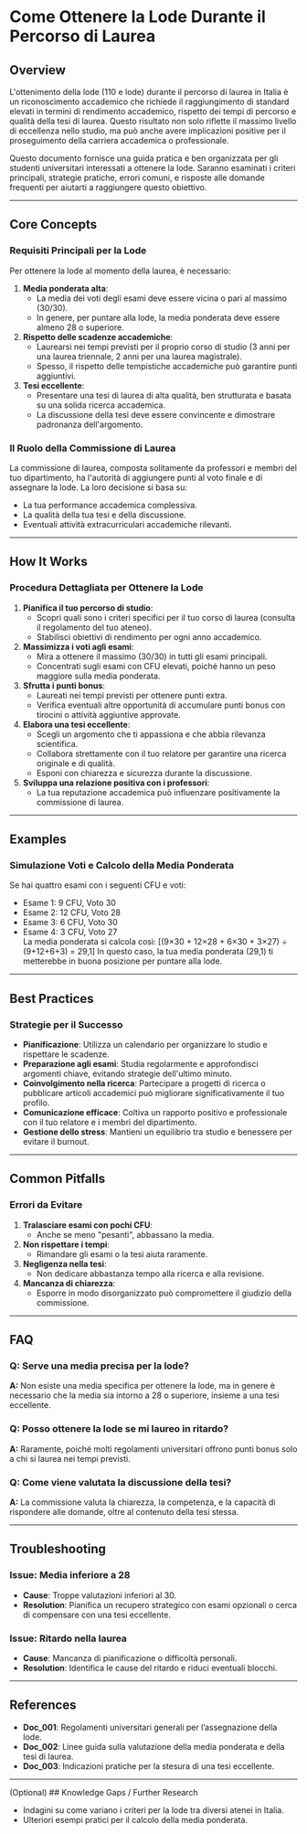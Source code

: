 # Come Ottenere la Lode Durante il Percorso di Laurea

## Overview
L'ottenimento della lode (110 e lode) durante il percorso di laurea in Italia è un riconoscimento accademico che richiede il raggiungimento di standard elevati in termini di rendimento accademico, rispetto dei tempi di percorso e qualità della tesi di laurea. Questo risultato non solo riflette il massimo livello di eccellenza nello studio, ma può anche avere implicazioni positive per il proseguimento della carriera accademica o professionale.

Questo documento fornisce una guida pratica e ben organizzata per gli studenti universitari interessati a ottenere la lode. Saranno esaminati i criteri principali, strategie pratiche, errori comuni, e risposte alle domande frequenti per aiutarti a raggiungere questo obiettivo.

---

## Core Concepts
### Requisiti Principali per la Lode
Per ottenere la lode al momento della laurea, è necessario:
1. **Media ponderata alta**:
   - La media dei voti degli esami deve essere vicina o pari al massimo (30/30).
   - In genere, per puntare alla lode, la media ponderata deve essere almeno 28 o superiore.
2. **Rispetto delle scadenze accademiche**:
   - Laurearsi nei tempi previsti per il proprio corso di studio (3 anni per una laurea triennale, 2 anni per una laurea magistrale).
   - Spesso, il rispetto delle tempistiche accademiche può garantire punti aggiuntivi.
3. **Tesi eccellente**:
   - Presentare una tesi di laurea di alta qualità, ben strutturata e basata su una solida ricerca accademica.
   - La discussione della tesi deve essere convincente e dimostrare padronanza dell'argomento.

### Il Ruolo della Commissione di Laurea
La commissione di laurea, composta solitamente da professori e membri del tuo dipartimento, ha l'autorità di aggiungere punti al voto finale e di assegnare la lode. La loro decisione si basa su:
- La tua performance accademica complessiva.
- La qualità della tua tesi e della discussione.
- Eventuali attività extracurriculari accademiche rilevanti.

---

## How It Works
### Procedura Dettagliata per Ottenere la Lode
1. **Pianifica il tuo percorso di studio**:
   - Scopri quali sono i criteri specifici per il tuo corso di laurea (consulta il regolamento del tuo ateneo).
   - Stabilisci obiettivi di rendimento per ogni anno accademico.
2. **Massimizza i voti agli esami**:
   - Mira a ottenere il massimo (30/30) in tutti gli esami principali.
   - Concentrati sugli esami con CFU elevati, poiché hanno un peso maggiore sulla media ponderata.
3. **Sfrutta i punti bonus**:
   - Laureati nei tempi previsti per ottenere punti extra.
   - Verifica eventuali altre opportunità di accumulare punti bonus con tirocini o attività aggiuntive approvate.
4. **Elabora una tesi eccellente**:
   - Scegli un argomento che ti appassiona e che abbia rilevanza scientifica.
   - Collabora strettamente con il tuo relatore per garantire una ricerca originale e di qualità.
   - Esponi con chiarezza e sicurezza durante la discussione.
5. **Sviluppa una relazione positiva con i professori**:
   - La tua reputazione accademica può influenzare positivamente la commissione di laurea.

---

## Examples
### Simulazione Voti e Calcolo della Media Ponderata
Se hai quattro esami con i seguenti CFU e voti:
- Esame 1: 9 CFU, Voto 30
- Esame 2: 12 CFU, Voto 28
- Esame 3: 6 CFU, Voto 30
- Esame 4: 3 CFU, Voto 27  
La media ponderata si calcola così:
\[(9×30 + 12×28 + 6×30 + 3×27) ÷ (9+12+6+3) = 29,1\]
In questo caso, la tua media ponderata (29,1) ti metterebbe in buona posizione per puntare alla lode.

---

## Best Practices
### Strategie per il Successo
- **Pianificazione**: Utilizza un calendario per organizzare lo studio e rispettare le scadenze.
- **Preparazione agli esami**: Studia regolarmente e approfondisci argomenti chiave, evitando strategie dell'ultimo minuto.
- **Coinvolgimento nella ricerca**: Partecipare a progetti di ricerca o pubblicare articoli accademici può migliorare significativamente il tuo profilo.
- **Comunicazione efficace**: Coltiva un rapporto positivo e professionale con il tuo relatore e i membri del dipartimento.
- **Gestione dello stress**: Mantieni un equilibrio tra studio e benessere per evitare il burnout.

---

## Common Pitfalls
### Errori da Evitare
1. **Tralasciare esami con pochi CFU**:
   - Anche se meno "pesanti", abbassano la media.
2. **Non rispettare i tempi**:
   - Rimandare gli esami o la tesi aiuta raramente.
3. **Negligenza nella tesi**:
   - Non dedicare abbastanza tempo alla ricerca e alla revisione.
4. **Mancanza di chiarezza**:
   - Esporre in modo disorganizzato può compromettere il giudizio della commissione.

---

## FAQ
### Q: Serve una media precisa per la lode?
**A:** Non esiste una media specifica per ottenere la lode, ma in genere è necessario che la media sia intorno a 28 o superiore, insieme a una tesi eccellente.

### Q: Posso ottenere la lode se mi laureo in ritardo?
**A:** Raramente, poiché molti regolamenti universitari offrono punti bonus solo a chi si laurea nei tempi previsti.

### Q: Come viene valutata la discussione della tesi?
**A:** La commissione valuta la chiarezza, la competenza, e la capacità di rispondere alle domande, oltre al contenuto della tesi stessa.

---

## Troubleshooting
### Issue: Media inferiore a 28
- **Cause**: Troppe valutazioni inferiori al 30.
- **Resolution**: Pianifica un recupero strategico con esami opzionali o cerca di compensare con una tesi eccellente.

### Issue: Ritardo nella laurea
- **Cause**: Mancanza di pianificazione o difficoltà personali.
- **Resolution**: Identifica le cause del ritardo e riduci eventuali blocchi.

---

## References
- **Doc_001**: Regolamenti universitari generali per l’assegnazione della lode.
- **Doc_002**: Linee guida sulla valutazione della media ponderata e della tesi di laurea.
- **Doc_003**: Indicazioni pratiche per la stesura di una tesi eccellente.

---

(Optional) ## Knowledge Gaps / Further Research
- Indagini su come variano i criteri per la lode tra diversi atenei in Italia.
- Ulteriori esempi pratici per il calcolo della media ponderata.